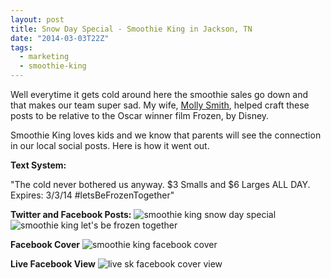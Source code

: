 ```yaml
---
layout: post
title: Snow Day Special - Smoothie King in Jackson, TN
date: "2014-03-03T22Z"
tags:
  - marketing
  - smoothie-king
---
```


Well everytime it gets cold around here the smoothie sales go down and that makes our team super sad. My wife, [Molly Smith](https://mollysmith.org), helped craft these posts to be relative to the Oscar winner film Frozen, by Disney.

Smoothie King loves kids and we know that parents will see the connection in our local social posts. Here is how it went out.

**Text System:**

"The cold never bothered us anyway. $3 Smalls and $6 Larges ALL DAY. Expires: 3/3/14 #letsBeFrozenTogether"

**Twitter and Facebook Posts:**
![smoothie king snow day special](/content/images/2014/Mar/sk_frozen_special.jpg)
![smoothie king let's be frozen together](/content/images/2014/Mar/sk_frozen_slim-3.jpg)

**Facebook Cover**
![smoothie king facebook cover](/content/images/2014/Mar/sk_fb_cover-1.jpg)

**Live Facebook View**
![live sk facebook cover view](/content/images/2014/Mar/Screenshot_2014_03_04_10_44_52.png)
